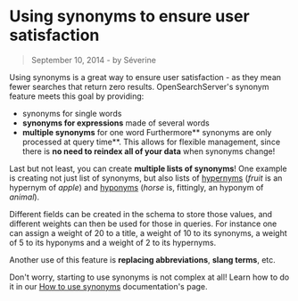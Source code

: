 # Using synonyms to ensure user satisfaction

> September 10, 2014 - by Séverine

Using synonyms is a great way to ensure user satisfaction - as they mean fewer searches that return zero results. OpenSearchServer's synonym feature meets this goal by providing:

*   synonyms for single words
*   **synonyms for expressions** made of several words
*   **multiple synonyms** for one word
Furthermore** synonyms are only processed at query time**. This allows for flexible management, since there is **no need to reindex all of your data** when synonyms change!

<!--more-->

Last but not least, you can create **multiple lists of synonyms**! One example is creating not just list of synonyms, but also lists of [hypernyms](http://en.wiktionary.org/wiki/hypernym) (_fruit_ is an hypernym of _apple_) and [hyponyms](http://en.wiktionary.org/wiki/hyponym) (_horse_ is, fittingly, an hyponym of _animal_).

Different fields can be created in the schema to store those values, and different weights can then be used for those in queries. For instance one can assign a weight of 20 to a title, a weight of 10 to its synonyms, a weight of 5 to its hyponyms and a weight of 2 to its hypernyms.

Another use of this feature is **replacing abbreviations**, **slang terms**, etc.

Don't worry, starting to use synonyms is not complex at all! Learn how to do it in our [How to use synonyms](http://www.opensearchserver.com/documentation/faq/querying/how_to_use_synonyms.md) documentation's page.